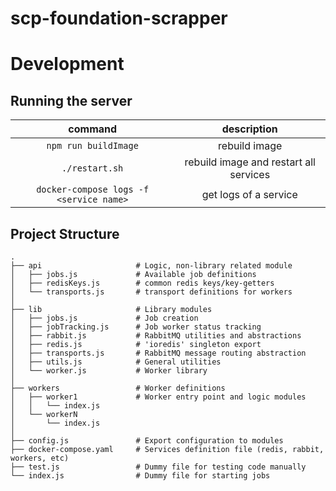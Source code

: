 # scp-foundation-scrapper

# Development

## Running the server

|                 command                 |              description               |
| :-------------------------------------: | :------------------------------------: |
|          `npm run buildImage`           |             rebuild image              |
|             `./restart.sh`              | rebuild image and restart all services |
| `docker-compose logs -f <service name>` |         get logs of a service          |

## Project Structure

    .
    ├── api                     # Logic, non-library related module
    │   ├── jobs.js             # Available job definitions
    │   ├── redisKeys.js        # common redis keys/key-getters
    │   └── transports.js       # transport definitions for workers
    │
    ├── lib                     # Library modules
    │   ├── jobs.js             # Job creation
    │   ├── jobTracking.js      # Job worker status tracking
    │   ├── rabbit.js           # RabbitMQ utilities and abstractions
    │   ├── redis.js            # 'ioredis' singleton export
    │   ├── transports.js       # RabbitMQ message routing abstraction
    │   ├── utils.js            # General utilities
    │   └── worker.js           # Worker library
    │
    ├── workers                 # Worker definitions
    │   ├── worker1             # Worker entry point and logic modules
    │   │   └── index.js
    │   └── workerN
    │       └── index.js
    │
    ├── config.js               # Export configuration to modules
    ├── docker-compose.yaml     # Services definition file (redis, rabbit, workers, etc)
    ├── test.js                 # Dummy file for testing code manually
    └── index.js                # Dummy file for starting jobs
